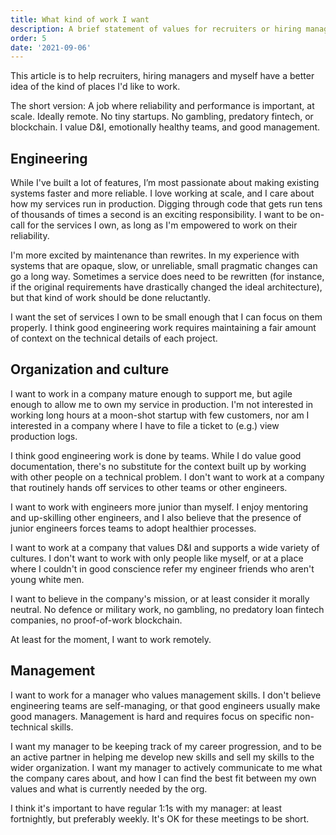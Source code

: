 ```yaml
---
title: What kind of work I want
description: A brief statement of values for recruiters or hiring managers
order: 5
date: '2021-09-06'
---
```


This article is to help recruiters, hiring managers and myself have a better idea of the kind of places I'd like to work.

The short version: A job where reliability and performance is important, at scale. Ideally remote. No tiny startups. No gambling, predatory fintech, or blockchain. I value D&I, emotionally healthy teams, and good management.

## Engineering

While I've built a lot of features, I’m most passionate about making existing systems faster and more reliable. I love working at scale, and I care about how my services run in production. Digging through code that gets run tens of thousands of times a second is an exciting responsibility. I want to be on-call for the services I own, as long as I'm empowered to work on their reliability.

I'm more excited by maintenance than rewrites. In my experience with systems that are opaque, slow, or unreliable, small pragmatic changes can go a long way. Sometimes a service does need to be rewritten (for instance, if the original requirements have drastically changed the ideal architecture), but that kind of work should be done reluctantly.

I want the set of services I own to be small enough that I can focus on them properly. I think good engineering work requires maintaining a fair amount of context on the technical details of each project.

## Organization and culture

I want to work in a company mature enough to support me, but agile enough to allow me to own my service in production. I'm not interested in working long hours at a moon-shot startup with few customers, nor am I interested in a company where I have to file a ticket to (e.g.) view production logs.

I think good engineering work is done by teams. While I do value good documentation, there's no substitute for the context built up by working with other people on a technical problem. I don't want to work at a company that routinely hands off services to other teams or other engineers.

I want to work with engineers more junior than myself. I enjoy mentoring and up-skilling other engineers, and I also believe that the presence of junior engineers forces teams to adopt healthier processes.

I want to work at a company that values D&I and supports a wide variety of cultures. I don't want to work with only people like myself, or at a place where I couldn't in good conscience refer my engineer friends who aren't young white men.

I want to believe in the company's mission, or at least consider it morally neutral. No defence or military work, no gambling, no predatory loan fintech companies, no proof-of-work blockchain.

At least for the moment, I want to work remotely.

## Management

I want to work for a manager who values management skills. I don't believe engineering teams are self-managing, or that good engineers usually make good managers. Management is hard and requires focus on specific non-technical skills.

I want my manager to be keeping track of my career progression, and to be an active partner in helping me develop new skills and sell my skills to the wider organization. I want my manager to actively communicate to me what the company cares about, and how I can find the best fit between my own values and what is currently needed by the org.

I think it's important to have regular 1:1s with my manager: at least fortnightly, but preferably weekly. It's OK for these meetings to be short.
